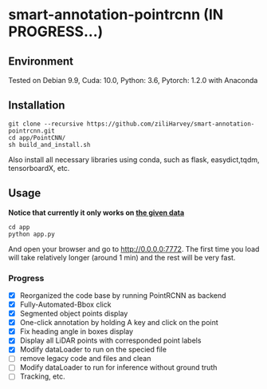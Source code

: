 # smart-annotation-pointrcnn (IN PROGRESS...)
## Environment
Tested on Debian 9.9, Cuda: 10.0, Python: 3.6, Pytorch: 1.2.0 with Anaconda

## Installation
```
git clone --recursive https://github.com/ziliHarvey/smart-annotation-pointrcnn.git
cd app/PointCNN/
sh build_and_install.sh
```
Also install all necessary libraries using conda, such as flask, easydict,tqdm, tensorboardX, etc.

## Usage
**Notice that currently it only works on [the given data](https://github.com/ziliHarvey/smart-annotation-pointrcnn/tree/master/app/test_dataset/0_drive_0064_sync/sample/argoverse/lidar)**
```
cd app
python app.py
```
And open your browser and go to http://0.0.0.0:7772. The first time you load will take relatively longer (around 1 min)
and the rest will be very fast.

### Progress
- [x] Reorganized the code base by running PointRCNN as backend
- [x] Fully-Automated-Bbox click
- [x] Segmented object points display
- [x] One-click annotation by holding A key and click on the point
- [x] Fix heading angle in boxes display
- [x] Display all LiDAR points with corresponded point labels
- [x] Modify dataLoader to run on the specied file
- [ ] remove legacy code and files and clean
- [ ] Modify dataLoader to run for inference without ground truth
- [ ] Tracking, etc.

